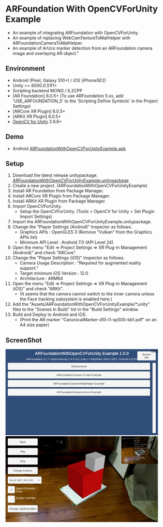 # ARFoundation With OpenCVForUnity Example
- An example of integrating ARFoundation with OpenCVForUnity.
- An example of replacing WebCamTextureToMatHelper with ARFoundationCameraToMatHelper.
- An example of ArUco marker detection from an ARFoundation camera image and overlaying AR object."


## Environment
- Android (Pixel, Galaxy S10+) / iOS (iPhoneSE2)
- Unity >= 6000.0.51f1+
- Scripting backend MONO / IL2CPP
- [AR Foundation] 6.0.5+ (To use ARFoundation 5.xx, add 'USE_ARFOUNDATION_5' to the 'Scripting Define Symbols' in the Project Settings)
- [ARCore XR Plugin] 6.0.5+
- [ARKit XR Plugin] 6.0.5+
- [OpenCV for Unity](https://assetstore.unity.com/packages/tools/integration/opencv-for-unity-21088?aid=1011l4ehR) 2.6.6+


## Demo
- Android [ARFoundationWithOpenCVForUnityExample.apk](https://github.com/EnoxSoftware/ARFoundationWithOpenCVForUnityExample/releases)


## Setup
1. Download the latest release unitypackage. [ARFoundationWithOpenCVForUnityExample.unitypackage](https://github.com/EnoxSoftware/ARFoundationWithOpenCVForUnityExample/releases)
1. Create a new project. (ARFoundationWithOpenCVForUnityExample)
1. Install AR Foundation from Package Manager.
1. Install ARCore XR Plugin from Package Manager.
1. Install ARKit XR Plugin from Package Manager.
1. Import OpenCVForUnity.
    * Setup the OpenCVForUnity. (Tools > OpenCV for Unity > Set Plugin Import Settings)
1. Import the ARFoundationWithOpenCVForUnityExample.unitypackage.
1. Change the "Player Settings (Androd)" Inspector as follows.
    * Graphics APIs : OpenGLES 3 (Remove "Vulkan" from the Graphics APIs list)
    * Minimum API Level : Android 7.0 (API Level 24)
1. Open the menu "Edit => Project Settings => XR Plug-in Management (Android)" and check "ARCore".
1. Change the "Player Settings (iOS)" Inspector as follows.
    * Camera Usage Description : "Required for augmented reality support."
    * Target minimum iOS Version : 12.0
    * Architecture : ARM64
1. Open the menu "Edit => Project Settings => XR Plug-in Management (iOS)" and check "ARKit".
    * (It seems that the camera cannot switch to the inner camera unless the Face tracking subsystem is enabled here.)
1. Add the "Assets/ARFoundationWithOpenCVForUnityExample/*.unity" files to the "Scenes In Build" list in the "Build Settings" window.
1. Build and Deploy to Android and iOS.
    *  (Print the AR marker "CanonicalMarker-d10-i1-sp500-bb1.pdf" on an A4 size paper)  


## ScreenShot
![screenshot01.jpg](screenshot01.jpg) 
![screenshot02.jpg](screenshot02.jpg) 
